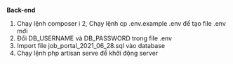 **Back-end**
1. Chạy lệnh composer i
   2, Chạy lệnh cp .env.example .env để tạo file .env mới
3. Đổi DB_USERNAME và DB_PASSWORD trong file .env
4. Import file job_portal_2021_06_28.sql vào database
5. Chạy lệnh php artisan serve để khởi động server
